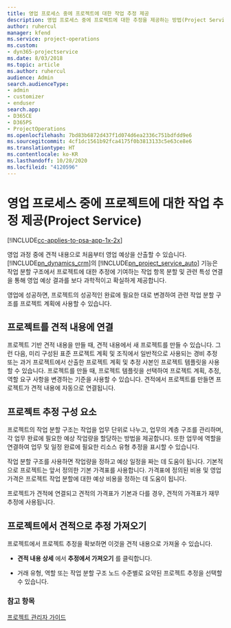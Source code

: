 ```yaml
---
title: 영업 프로세스 중에 프로젝트에 대한 작업 추정 제공
description: 영업 프로세스 중에 프로젝트에 대한 추정을 제공하는 방법(Project Service)
author: ruhercul
manager: kfend
ms.service: project-operations
ms.custom:
- dyn365-projectservice
ms.date: 8/03/2018
ms.topic: article
ms.author: ruhercul
audience: Admin
search.audienceType:
- admin
- customizer
- enduser
search.app:
- D365CE
- D365PS
- ProjectOperations
ms.openlocfilehash: 7bd83b6872d437f1d074d6ea2336c751bdfdd9e6
ms.sourcegitcommit: 4cf1dc1561b92fca4175f0b3813133c5e63ce8e6
ms.translationtype: HT
ms.contentlocale: ko-KR
ms.lasthandoff: 10/28/2020
ms.locfileid: "4120596"
---
```

# <a name="provide-work-estimates-for-a-project-during-the-sales-process-project-service"></a>영업 프로세스 중에 프로젝트에 대한 작업 추정 제공(Project Service)

[!INCLUDE[cc-applies-to-psa-app-1x-2x](../includes/cc-applies-to-psa-app-1x-2x.md)]

영업 과정 중에 견적 내용으로 처음부터 영업 예상을 산출할 수 있습니다. [!INCLUDE[pn_dynamics_crm](../includes/pn-dynamics-crm.md)]의 [!INCLUDE[pn_project_service_auto](../includes/pn-project-service-auto.md)] 기능은 작업 분할 구조에서 프로젝트에 대한 추정에 기여하는 작업 항목 분할 및 관련 특성 연결을 통해 영업 예상 결과를 보다 과학적이고 확실하게 제공합니다.  
  
 영업에 성공하면, 프로젝트의 성공적인 완료에 필요한 대로 변경하여 관련 작업 분할 구조를 프로젝트 계획에 사용할 수 있습니다.  
  
## <a name="link-a-project-to-a-quote-line"></a>프로젝트를 견적 내용에 연결  
 프로젝트 기반 견적 내용을 만들 때, 견적 내용에서 새 프로젝트를 만들 수 있습니다. 그런 다음, 미리 구성된 표준 프로젝트 계획 및 조직에서 일반적으로 사용되는 경비 추정 또는 과거 프로젝트에서 산출한 프로젝트 계획 및 추정 사본인 프로젝트 템플릿을 사용할 수 있습니다. 프로젝트를 만들 때, 프로젝트 템플릿을 선택하여 프로젝트 계획, 추정, 역할 요구 사항을 변경하는 기준을 사용할 수 있습니다. 견적에서 프로젝트를 만들면 프로젝트가 견적 내용에 자동으로 연결됩니다.  
  
## <a name="project-estimate-components"></a>프로젝트 추정 구성 요소  
 프로젝트의 작업 분할 구조는 작업을 업무 단위로 나누고, 업무의 계층 구조를 관리하며, 각 업무 완료에 필요한 예상 작업량을 할당하는 방법을 제공합니다. 또한 업무에 역할을 연결하여 업무 및 일정 완료에 필요한 리소스 유형 추정을 표시할 수 있습니다.  
  
 작업 분할 구조를 사용하면 작업량을 정하고 예상 일정을 짜는 데 도움이 됩니다. 기본적으로 프로젝트는 앞서 정의한 기본 가격표를 사용합니다. 가격표에 정의된 비용 및 영업 가격은 프로젝트 작업 분할에 대한 예상 비용을 정하는 데 도움이 됩니다.  
  
 프로젝트가 견적에 연결되고 견적의 가격표가 기본과 다를 경우, 견적의 가격표가 재무 추정에 사용됩니다.  
  
## <a name="import-estimates-from-a-project-into-a-quote"></a>프로젝트에서 견적으로 추정 가져오기  
 프로젝트에서 프로젝트 추정을 확보하면 이것을 견적 내용으로 가져올 수 있습니다.  
  
-   **견적 내용 상세** 에서 **추정에서 가져오기** 를 클릭합니다. 

-   거래 유형, 역할 또는 작업 분할 구조 노드 수준별로 요약된 프로젝트 추정을 선택할 수 있습니다.  
  
### <a name="see-also"></a>참고 항목  
 [프로젝트 관리자 가이드](../psa/project-manager-guide.md)
